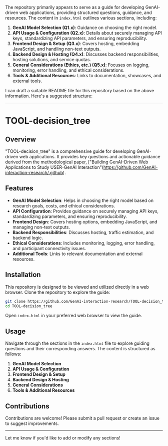 The repository primarily appears to serve as a guide for developing GenAI-driven web applications, providing structured questions, guidance, and resources. The content in `index.html` outlines various sections, including:

1. **GenAI Model Selection (Q1.x)**: Guidance on choosing the right model.
2. **API Usage & Configuration (Q2.x)**: Details about securely managing API keys, standardizing API parameters, and ensuring reproducibility.
3. **Frontend Design & Setup (Q3.x)**: Covers hosting, embedding JavaScript, and handling non-text outputs.
4. **Backend Design & Hosting (Q4.x)**: Discusses backend responsibilities, hosting solutions, and service quotas.
5. **General Considerations (Ethics, etc.) (Q5.x)**: Focuses on logging, monitoring, error handling, and ethical considerations.
6. **Tools & Additional Resources**: Links to documentation, showcases, and external tools.

I can draft a suitable README file for this repository based on the above information. Here's a suggested structure:

---

# TOOL-decision_tree

## Overview

"TOOL-decision_tree" is a comprehensive guide for developing GenAI-driven web applications. It provides key questions and actionable guidance derived from the methodological paper, ["Building GenAI-Driven Web Applications to Study USER-GenAI Interaction"(https://github.com/GenAI-interaction-research/.github).

## Features

- **GenAI Model Selection**: Helps in choosing the right model based on research goals, costs, and ethical considerations.
- **API Configuration**: Provides guidance on securely managing API keys, standardizing parameters, and ensuring reproducibility.
- **Frontend Design**: Covers hosting options, embedding JavaScript, and managing non-text outputs.
- **Backend Responsibilities**: Discusses hosting, traffic estimation, and backend logic.
- **Ethical Considerations**: Includes monitoring, logging, error handling, and participant connectivity issues.
- **Additional Tools**: Links to relevant documentation and external resources.

## Installation

This repository is designed to be viewed and utilized directly in a web browser. Clone the repository to explore the guide:

```bash
git clone https://github.com/GenAI-interaction-research/TOOL-decision_tree.git
cd TOOL-decision_tree
```

Open `index.html` in your preferred web browser to view the guide.

## Usage

Navigate through the sections in the `index.html` file to explore guiding questions and their corresponding answers. The content is structured as follows:

1. **GenAI Model Selection**
2. **API Usage & Configuration**
3. **Frontend Design & Setup**
4. **Backend Design & Hosting**
5. **General Considerations**
6. **Tools & Additional Resources**

## Contributions

Contributions are welcome! Please submit a pull request or create an issue to suggest improvements.

---

Let me know if you'd like to add or modify any sections!
